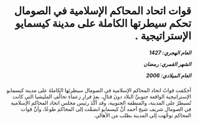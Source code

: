 <h1 dir="rtl">قوات اتحاد المحاكم الإسلامية في الصومال تحكم سيطرتها الكاملة على مدينة كيسمايو الإستراتيجية .</h1>

<h5 dir="rtl">العام الهجري:  1427

الشهر القمري: رمضان

العام الميلادي: 2006</h5>

<p dir="rtl">أحكمَت قواتُ اتحاد المحاكم الإسلامية في الصومال سيطرتَها الكاملةَ على مدينة كيسمايو الإستراتيجية الواقعة جنوبيَّ البلاد دونَ قتالٍ، بعدَ فرارِ زعماءِ تحالُفِ المليشيا التي كانت تُسيطرُ على المدينة، والمنطقة الجنوبية، وقد أكَّدَ رئيس مجلس اتحاد المحاكم الإسلامية في الصومال شريف شيخ أحمد أنَّ كيسمايو انضمَّت إلى المحاكم طوعًا، وأنَّ قوات المحاكم توجَّهت إلى المدينة بطلب من الأهالي.</p></br>
